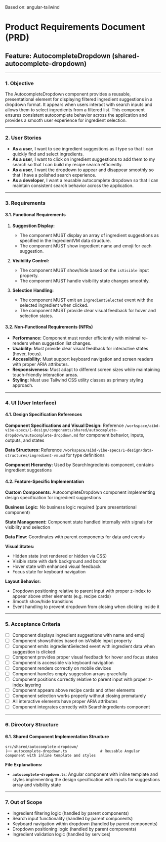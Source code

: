 Based on: angular-tailwind

# Product Requirements Document (PRD)

## Feature: AutocompleteDropdown (shared-autocomplete-dropdown)

---

### 1. Objective

The AutocompleteDropdown component provides a reusable, presentational element for displaying filtered ingredient suggestions in a dropdown format. It appears when users interact with search inputs and allows them to select ingredients from a filtered list. This component ensures consistent autocomplete behavior across the application and provides a smooth user experience for ingredient selection.

---

### 2. User Stories

- **As a user**, I want to see ingredient suggestions as I type so that I can quickly find and select ingredients.
- **As a user**, I want to click on ingredient suggestions to add them to my search so that I can build my recipe search efficiently.
- **As a user**, I want the dropdown to appear and disappear smoothly so that I have a polished search experience.
- **As a developer**, I want a reusable autocomplete dropdown so that I can maintain consistent search behavior across the application.

---

### 3. Requirements

#### 3.1. Functional Requirements

1. **Suggestion Display:**

   - The component MUST display an array of ingredient suggestions as specified in the IngredientVM data structure.
   - The component MUST show ingredient name and emoji for each suggestion.

2. **Visibility Control:**

   - The component MUST show/hide based on the `isVisible` input property.
   - The component MUST handle visibility state changes smoothly.

3. **Selection Handling:**
   - The component MUST emit an `ingredientSelected` event with the selected ingredient when clicked.
   - The component MUST provide clear visual feedback for hover and selection states.

#### 3.2. Non-Functional Requirements (NFRs)

- **Performance:** Component must render efficiently with minimal re-renders when suggestion list changes.
- **Usability:** Must provide clear visual feedback for interactive states (hover, focus).
- **Accessibility:** Must support keyboard navigation and screen readers with proper ARIA attributes.
- **Responsiveness:** Must adapt to different screen sizes while maintaining touch-friendly interaction areas.
- **Styling:** Must use Tailwind CSS utility classes as primary styling approach.

---

### 4. UI (User Interface)

#### 4.1. Design Specification References

**Component Specifications and Visual Design:** Reference `/workspace/aibd-vibe-specs/1-design/components/shared/autocomplete-dropdown/autocomplete-dropdown.md` for component behavior, inputs, outputs, and states

**Data Structures:** Reference `/workspace/aibd-vibe-specs/1-design/data-structures/ingredient-vm.md` for type definitions

**Component Hierarchy:** Used by SearchIngredients component, contains ingredient suggestions

#### 4.2. Feature-Specific Implementation

**Custom Components:** AutocompleteDropdown component implementing design specification for ingredient suggestions

**Business Logic:** No business logic required (pure presentational component)

**State Management:** Component state handled internally with signals for visibility and selection

**Data Flow:** Coordinates with parent components for data and events

**Visual States:**

- Hidden state (not rendered or hidden via CSS)
- Visible state with dark background and border
- Hover state with enhanced visual feedback
- Focus state for keyboard navigation

**Layout Behavior:**

- Dropdown positioning relative to parent input with proper z-index to appear above other elements (e.g. recipe cards)
- Smooth show/hide transitions
- Event handling to prevent dropdown from closing when clicking inside it

---

### 5. Acceptance Criteria

- [ ] Component displays ingredient suggestions with name and emoji
- [ ] Component shows/hides based on isVisible input property
- [ ] Component emits ingredientSelected event with ingredient data when suggestion is clicked
- [ ] Component provides proper visual feedback for hover and focus states
- [ ] Component is accessible via keyboard navigation
- [ ] Component renders correctly on mobile devices
- [ ] Component handles empty suggestion arrays gracefully
- [ ] Component positions correctly relative to parent input with proper z-index layering
- [ ] Component appears above recipe cards and other elements
- [ ] Component selection works properly without closing prematurely
- [ ] All interactive elements have proper ARIA attributes
- [ ] Component integrates correctly with SearchIngredients component

---

### 6. Directory Structure

#### 6.1. Shared Component Implementation Structure

```
src/shared/autocomplete-dropdown/
├── autocomplete-dropdown.ts               # Reusable Angular component with inline template and styles

```

**File Explanations:**

- **`autocomplete-dropdown.ts`**: Angular component with inline template and styles implementing the design specification with inputs for suggestions array and visibility state

---

### 7. Out of Scope

- Ingredient filtering logic (handled by parent components)
- Search input functionality (handled by parent components)
- Keyboard navigation within dropdown (handled by parent components)
- Dropdown positioning logic (handled by parent components)
- Ingredient validation logic (handled by services)

